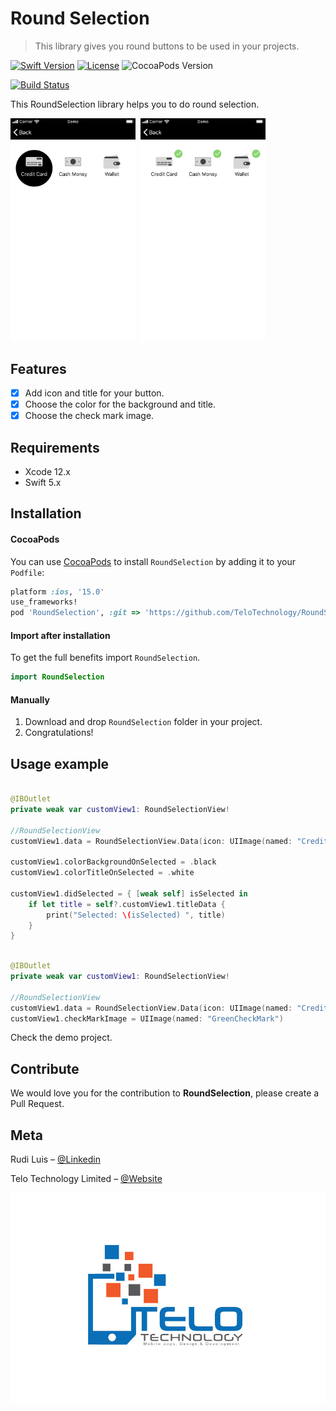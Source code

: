 # Round Selection

> This library gives you round buttons to be used in your projects.

[![Swift Version][swift-image]][swift-url]
[![License][license-image]][license-url]
![CocoaPods Version][cocoapods-image]

[![Build Status][bitrise-image]][bitrise-url]

This RoundSelection library helps you to do round selection.

<kbd><img src="Images/example1.png" width="200"> <img src="Images/example2.png" width="200"></kbd>

## Features

- [x] Add icon and title for your button.
- [x] Choose the color for the background and title.
- [x] Choose the check mark image.

## Requirements

- Xcode 12.x
- Swift 5.x

## Installation

#### CocoaPods

You can use [CocoaPods](http://cocoapods.org/) to install `RoundSelection` by adding it to your `Podfile`:

```ruby
platform :ios, '15.0'
use_frameworks!
pod 'RoundSelection', :git => 'https://github.com/TeloTechnology/RoundSelection.git', :tag => '1.0.0'
```

#### Import after installation

To get the full benefits import `RoundSelection`.

```swift
import RoundSelection
```

#### Manually

1. Download and drop `RoundSelection` folder in your project.
2. Congratulations!

## Usage example

```swift

@IBOutlet
private weak var customView1: RoundSelectionView!

//RoundSelectionView
customView1.data = RoundSelectionView.Data(icon: UIImage(named: "CreditCard"), title: "Credit Card")

customView1.colorBackgroundOnSelected = .black
customView1.colorTitleOnSelected = .white

customView1.didSelected = { [weak self] isSelected in
    if let title = self?.customView1.titleData {
        print("Selected: \(isSelected) ", title)
    }
}
```

```swift

@IBOutlet
private weak var customView1: RoundSelectionView!

//RoundSelectionView
customView1.data = RoundSelectionView.Data(icon: UIImage(named: "CreditCard"), title: "Credit Card")
customView1.checkMarkImage = UIImage(named: "GreenCheckMark")

```

Check the demo project.

## Contribute

We would love you for the contribution to **RoundSelection**, please create a Pull Request.

## Meta

Rudi Luis – [@Linkedin](http://linkedin.com/in/ruditluis)

Telo Technology Limited – [@Website](https://telotechnology.com)

![](Images/logo.jpg)

[swift-image]: https://img.shields.io/badge/swift-5.0-red.svg
[swift-url]: https://swift.org/
[bitrise-image]: https://app.bitrise.io/app/568f8ac0a61af5ec/status.svg?token=nPVne2W827u-Dz3IxZ3m_A&branch=master
[bitrise-url]: https://app.bitrise.io/app/568f8ac0a61af5ec
[license-image]: https://img.shields.io/badge/License-MIT-blue.svg
[license-url]: LICENSE
[cocoapods-image]: https://img.shields.io/badge/pod-1.11.3-blueviolet.svg
